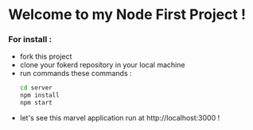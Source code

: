 # Welcome to my Node First Project ! 

### For install : 
- fork this project
- clone your fokerd repository in your local machine
- run commands these commands : 
  ```bash
  cd server
  npm install
  npm start
  ```
- let's see this marvel application run at http://localhost:3000 !